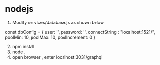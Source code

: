 # nodejs
1. Modify services/database.js as shown below

const dbConfig = {
  user: '<username>',
  password: '<password>',
  connectString : "localhost:1521/<sid>",
  poolMin: 10,
  poolMax: 10,
  poolIncrement: 0
}

2. npm install
3. node .
4. open browser , enter localhost:3031/graphql
